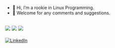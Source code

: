 - 👋 Hi, I’m a rookie in Linux Programming.
- 👀 Welcome for any comments and suggestions.

![](https://github-profile-summary-cards.vercel.app/api/cards/profile-details?username=x123y123&theme=github)
![](https://github-profile-summary-cards.vercel.app/api/cards/repos-per-language?username=x123y123&theme=github)
![](https://github-profile-summary-cards.vercel.app/api/cards/most-commit-language?username=x123y123&theme=github)
---
[![LinkedIn](https://img.shields.io/badge/LinkedIn-Tony%20Liu-blue?style=flat-square&logo=linkedin)](https://www.linkedin.com/in/tony-liu-a442141b7/ "LinkedIn")
